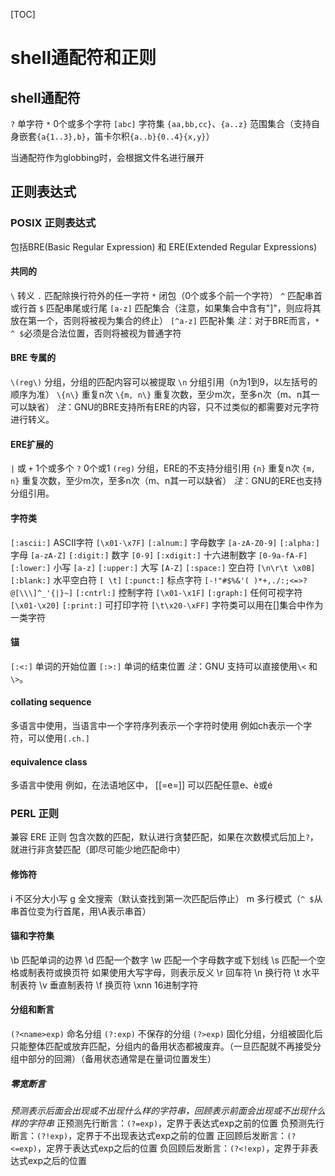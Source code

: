 [TOC]
# shell通配符和正则

## shell通配符
`?`         单字符
`*`         0个或多个字符
`[abc]`     字符集
`{aa,bb,cc}`、`{a..z}`	范围集合（支持自身嵌套`{a{1..3},b}`，笛卡尔积`{a..b}{0..4}{x,y}`）

当通配符作为globbing时，会根据文件名进行展开

## 正则表达式
### POSIX 正则表达式
包括BRE(Basic Regular Expression) 和 ERE(Extended Regular Expressions)

#### 共同的
`\`       转义
`.`       匹配除换行符外的任一字符
`*`       闭包（0个或多个前一个字符）
`^`       匹配串首或行首
`$`       匹配串尾或行尾
`[a-z]`      匹配集合（注意，如果集合中含有"]"，则应将其放在第一个，否则将被视为集合的终止）
`[^a-z]`     匹配补集
*注*：对于BRE而言，`* ^ $`必须是合法位置，否则将被视为普通字符

#### BRE 专属的
`\(reg\)`     分组，分组的匹配内容可以被提取
`\n`          分组引用（n为1到9，以左括号的顺序为准）
`\{n\}`       重复n次
`\{m, n\}`    重复次数，至少m次，至多n次（m、n其一可以缺省）
*注*：GNU的BRE支持所有ERE的内容，只不过类似的都需要对元字符进行转义。

#### ERE扩展的
`|`       或
`+`       1个或多个
`?`       0个或1
`(reg)`   分组，ERE的不支持分组引用
`{n}`     重复n次
`{m, n}`  重复次数，至少m次，至多n次（m、n其一可以缺省）
*注*：GNU的ERE也支持分组引用。

#### 字符类
`[:ascii:]` ASCII字符 `[\x01-\x7F]`
`[:alnum:]` 字母数字 `[a-zA-Z0-9]`
`[:alpha:]` 字母 `[a-zA-Z]`
`[:digit:]` 数字 `[0-9]`
`[:xdigit:]` 十六进制数字 `[0-9a-fA-F]`
`[:lower:]` 小写 `[a-z]`
`[:upper:]` 大写 `[A-Z]`
`[:space:]` 空白符 `[\n\r\t \x0B]`
`[:blank:]` 水平空白符 `[ \t]`
`[:punct:]` 标点字符 `[-!"#$%&'( )*+,./:;<=>?@[\\\]^_'{|}~]`
`[:cntrl:]` 控制字符 `[\x01-\x1F]`
`[:graph:]` 任何可视字符 `[\x01-\x20]`
`[:print:]` 可打印字符 `[\t\x20-\xFF]`
字符类可以用在[]集合中作为一类字符

#### 锚
`[:<:]` 单词的开始位置
`[:>:]` 单词的结束位置
*注*：GNU 支持可以直接使用`\<` 和 `\>`。

#### collating sequence
多语言中使用，当语言中一个字符序列表示一个字符时使用
例如ch表示一个字符，可以使用`[.ch.]`

#### equivalence class
多语言中使用
例如，在法语地区中， [[=e=]] 可以匹配任意e、è或é

### PERL 正则
兼容 ERE 正则
包含次数的匹配，默认进行贪婪匹配，如果在次数模式后加上`?`，就进行非贪婪匹配（即尽可能少地匹配命中）

#### 修饰符
i   不区分大小写
g   全文搜索（默认查找到第一次匹配后停止）
m   多行模式（`^ $`从串首位变为行首尾，用\A表示串首）

#### 锚和字符集
\b 匹配单词的边界
\d 匹配一个数字
\w 匹配一个字母数字或下划线
\s 匹配一个空格或制表符或换页符
如果使用大写字母，则表示反义
\r 回车符
\n 换行符
\t 水平制表符
\v 垂直制表符
\f 换页符
\xnn 16进制字符

#### 分组和断言
`(?<name>exp)`    命名分组
`(?:exp)`         不保存的分组
`(?>exp)`         固化分组，分组被固化后只能整体匹配或放弃匹配，分组内的备用状态都被废弃。（一旦匹配就不再接受分组中部分的回溯）（备用状态通常是在量词位置发生）

##### 零宽断言
*预测表示后面会出现或不出现什么样的字符串，回顾表示前面会出现或不出现什么样的字符串*
正预测先行断言：`(?=exp)`，定界于表达式exp之前的位置
负预测先行断言：`(?!exp)`，定界于不出现表达式exp之前的位置
正回顾后发断言：`(?<=exp)`，定界于表达式exp之后的位置
负回顾后发断言：`(?<!exp)`，定界于非表达式exp之后的位置
